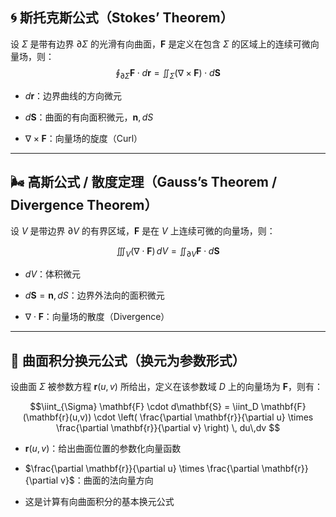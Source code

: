 ## **🌀 斯托克斯公式（Stokes’ Theorem）**

  
设 $\Sigma$ 是带有边界 $\partial \Sigma$ 的光滑有向曲面，$\mathbf{F}$ 是定义在包含 $\Sigma$ 的区域上的连续可微向量场，则：
$$\oint_{\partial \Sigma} \mathbf{F} \cdot d\mathbf{r} = \iint_{\Sigma} (\nabla \times \mathbf{F}) \cdot d\mathbf{S}$$

- $d\mathbf{r}$：边界曲线的方向微元
    
- $d\mathbf{S}$：曲面的有向面积微元，$\mathbf{n},dS$
    
- $\nabla \times \mathbf{F}$：向量场的旋度（Curl）
    

---

## **🌬️ 高斯公式 / 散度定理（Gauss’s Theorem / Divergence Theorem）**

  
设 $V$ 是带边界 $\partial V$ 的有界区域，$\mathbf{F}$ 是在 $V$ 上连续可微的向量场，则：


$$\iiint_V (\nabla \cdot \mathbf{F})\, dV = \iint_{\partial V} \mathbf{F} \cdot d\mathbf{S}$$

- $dV$：体积微元
    
- $d\mathbf{S} = \mathbf{n},dS$：边界外法向的面积微元
    
- $\nabla \cdot \mathbf{F}$：向量场的散度（Divergence）
    
---

## **🔁 曲面积分换元公式（换元为参数形式）**

设曲面 $\Sigma$ 被参数方程 $\mathbf{r}(u, v)$ 所给出，定义在该参数域 $D$ 上的向量场为 $\mathbf{F}$，则有：

$$\iint_{\Sigma} \mathbf{F} \cdot d\mathbf{S} = \iint_D \mathbf{F}(\mathbf{r}(u,v)) \cdot \left( \frac{\partial \mathbf{r}}{\partial u} \times \frac{\partial \mathbf{r}}{\partial v} \right) \, du\,dv $$

- $\mathbf{r}(u, v)$：给出曲面位置的参数化向量函数
    
- $\frac{\partial \mathbf{r}}{\partial u} \times \frac{\partial \mathbf{r}}{\partial v}$：曲面的法向量方向
    
- 这是计算有向曲面积分的基本换元公式